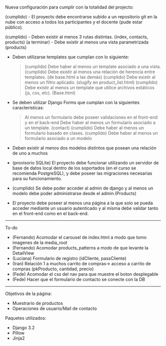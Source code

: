 Nueva configuración para cumplir con la totalidad del projecto:

(cumplido) - El proyecto debe encontrarse subido a un repositorio git en la nube con acceso a todos los participantes y el docente (pude estar público).

(cumplido) - Deben existir al menos 3 rutas distintas. (index, contacts, products)
(a terminar) - Debe existir al menos una vista parametrizada (products)
- Deben utilizarse templates que cumplan con lo siguiente:
    > (cumplido) Debe haber al menos un template asociado a una vista.
    > (cumplido) Debe existir al menos una relación de herencia entre templates. (de base.html a las demás)
    > (cumplido) Debe existir al menos un filtro aplicado. (slugify en product_list.html)
    > (cumplido) Debe existir al menos un template que utilice archivos estáticos (js, css, etc). (Base.html)

- Se deben utilizar Django Forms que cumplan con la siguientes características:
    > Al menos un formulario debe poseer validaciones en el front-end y en el back-end
    > Debe haber al menos un formulario asociado a un template. (contact)
    > (cumplido) Debe haber al menos un formulario basado en clases. 
    > (cumplido) Debe haber al menos un formulario asociado a un modelo 

- Deben existir al menos dos modelos distintos que posean una relación de uno a muchos  
- (provisorio SQLite) El proyecto debe funcionar utilizando un servidor de base de datos local dentro de los soportados (en el curso se recomienda PostgreSQL), y debe poseer las migraciones necesarias para su funcionamiento. 
- (cumplido) Se debe poder acceder al admin de django y al menos un modelo debe poder administrarse desde el admin.(Products)
- El proyecto debe poseer al menos una página a la que solo se pueda acceder mediante un usuario autenticado y al misma debe validar tanto en el front-end como en el back-end.

--------------------------------------------------------------------------------------
To-do
- (Fernando) Acomodar el carousel de index.html a modo que tomo imagenes de la media_root
- (Fernando) Acomodar products_patterns a modo de que levante la DetailView
- (Luciana) Formulario de registro (idCliente, passCliente)
- (Iran) Relación 1 a muchos carrito de compras-> acceso a carrito de compras (pkProducto, cantidad, precio)
- (Fede) Acomodar el css del nav para que muestre el boton desplegable
- (Fede) Hacer que el formulario de contacto se conecte con la DB

--------------------------------------------------------------------------------------
Objetivos de la página:
- Muestrario de productos
- Operaciones de usuario/Mail de contacto

Paquetes utilizados:
- Django 3.2
- Pillow
- Jinja2
